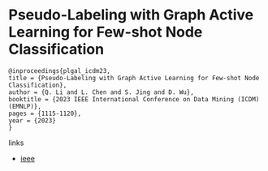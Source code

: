 # Pseudo-Labeling with Graph Active Learning for Few-shot Node Classification

```
@inproceedings{plgal_icdm23,
title = {Pseudo-Labeling with Graph Active Learning for Few-shot Node Classification},
author = {Q. Li and L. Chen and S. Jing and D. Wu},
booktitle = {2023 IEEE International Conference on Data Mining (ICDM) (EMNLP)},
pages = {1115-1120},
year = {2023}
}
```

links
- [ieee](https://doi.org/10.1109/ICDM58522.2023.00133)
